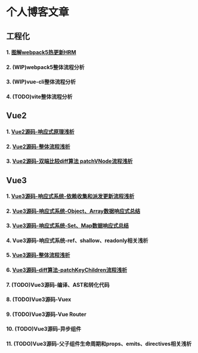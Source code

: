 # 个人博客文章

## 工程化
#### 1. [图解webpack5热更新HRM](https://segmentfault.com/a/1190000042587412)
#### 2. (WIP)webpack5整体流程分析
#### 3. (WIP)vue-cli整体流程分析
#### 4. (TODO)vite整体流程分析

## Vue2
#### 1. [Vue2源码-响应式原理浅析](https://segmentfault.com/a/1190000042751317)
#### 2. [Vue2源码-整体流程浅析](https://segmentfault.com/a/1190000042749514)
#### 3. [Vue2源码-双端比较diff算法 patchVNode流程浅析](https://segmentfault.com/a/1190000042749546)

## Vue3
#### 1. [Vue3源码-响应式系统-依赖收集和派发更新流程浅析](https://segmentfault.com/a/1190000043034490)
#### 2. [Vue3源码-响应式系统-Object、Array数据响应式总结](https://segmentfault.com/a/1190000043035221)
#### 3. [Vue3源码-响应式系统-Set、Map数据响应式总结](https://segmentfault.com/a/1190000043048005)
#### 4. Vue3源码-响应式系统-ref、shallow、readonly相关浅析
#### 5. [Vue3源码-整体流程浅析](https://segmentfault.com/a/1190000042984950)
#### 6. [Vue3源码-diff算法-patchKeyChildren流程浅析](https://segmentfault.com/a/1190000042974066)
#### 7. (TODO)Vue3源码-编译、AST和转化代码
#### 8. (TODO)Vue3源码-Vuex
#### 9. (TODO)Vue3源码-Vue Router
#### 10. (TODO)Vue3源码-异步组件
#### 11. (TODO)Vue3源码-父子组件生命周期和props、emits、directives相关浅析






